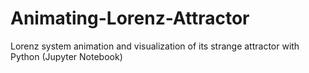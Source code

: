 # Animating-Lorenz-Attractor
Lorenz system animation and visualization of its strange attractor with Python (Jupyter Notebook)

